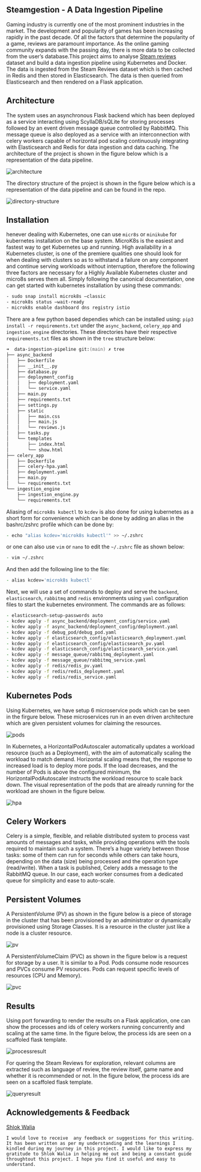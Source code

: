 ## Steamgestion - A Data Ingestion Pipeline
Gaming industry is currently one of the most prominent industries in the market. The development and popularity of games has been increasing rapidly in the past decade. Of all the factors that determine the popularity of a game, reviews are paramount importance. As the online gaming community expands with the passing day, there is more data to be collected from the user’s database.This project aims to analyse [Steam reviews](https://www.kaggle.com/datasets/najzeko/steam-reviews-2021) dataset and build a data ingestion pipeline using Kubernetes and Docker. The data is ingested from the Steam Reviews dataset which is then cached in Redis and then stored in Elasticsearch. The data is then queried from Elasticsearch and then rendered on a Flask application.

## Architecture
The system uses an asynchronous Flask backend which has been deployed as a service interacting using ScyllaDB/sQLite for storing processes followed by an event driven message queue controlled by RabbitMQ. This message queue is also deployed as a service with an interconnection with celery workers capable of horizontal pod scaling continuously integrating with Elasticsearch and Redis for data ingestion and data caching. The architecture of the project is shown in the figure below which is a representation of the data pipeline.

![architecture](/figures/architecture.png)

The directory structure of the project is shown in the figure below which is a representation of the data pipeline and can be found in the repo.

![directory-structure](/figures/directory-structure.jpg)

## Installation
henever dealing with Kubernetes, one can use `micr8s` or `minikube` for kubernetes installation on the base system. MicroK8s is the easiest and fastest way to get Kubernetes up and running. High availability in a Kubernetes cluster, is one of the premiere qualities one should look for when dealing with clusters so as to withstand a failure on any component and continue serving workloads without interruption, therefore the following three factors are necessary for a Highly Available Kubernetes cluster and micro8s serves them all. Simply following the canonical documentation, one can get started with kubernetes installation by using these commands:
```bash
- sudo snap install microk8s –classic
- microk8s status –wait-ready
- microk8s enable dashboard dns registry istio
```

There are a few python based dependies which can be installed using: `pip3 install -r requirements.txt` under the `async_backend`, `celery_app` and `ingestion_engine` directories. These directories have their respective `requirements.txt` files as shown in the `tree` structure below:
```zsh
➜  data-ingestion-pipeline git:(main) ✗ tree
├── async_backend
│   ├── Dockerfile
│   ├── __init__.py
│   ├── database.py
│   ├── deployment_config
│   │   ├── deployment.yaml
│   │   └── service.yaml
│   ├── main.py
│   ├── requirements.txt
│   ├── settings.py
│   ├── static
│   │   ├── main.css
│   │   ├── main.js
│   │   └── reviews.js
│   ├── tasks.py
│   └── templates
│       ├── index.html
│       └── show.html
├── celery_app
│   ├── Dockerfile
│   ├── celery-hpa.yaml
│   ├── deployment.yaml
│   ├── main.py
│   └── requirements.txt
└── ingestion_engine
    ├── ingestion_engine.py
    └── requirements.txt
```

Aliasing of `microk8s kubectl` to `kcdev` is also done for using kubernetes as a short form for convenience which can be done by adding an alias in the bashrc/zshrc profile which can be done by:
```zsh
- echo "alias kcdev='microk8s kubectl'" >> ~/.zshrc
```
or one can also use `vim` or `nano` to edit the `~/.zshrc` file as shown below:
```zsh
- vim ~/.zshrc
```
And then add the following line to the file:
```zsh
- alias kcdev='microk8s kubectl'
```

Next, we will use a set of commands to deploy and serve the `backend`, `elasticsearch`, `rabbitmq` and `redis` environments using `yaml` configuration files to start the kubernetes environment. The commands are as follows: 
```zsh
- elasticsearch-setup-passwords auto
- kcdev apply -f async_backend/deployment_config/service.yaml
- kcdev apply -f async_backend/deployment_config/deployment.yaml
- kcdev apply -f debug_pod/debug_pod.yaml
- kcdev apply -f elasticsearch_config/elasticsearch_deployment.yaml
- kcdev apply -f elasticsearch_config/elasticsearch_pv.yaml
- kcdev apply -f elasticsearch_config/elasticsearch_service.yaml
- kcdev apply -f message_queue/rabbitmq_deployment.yaml
- kcdev apply -f message_queue/rabbitmq_service.yaml
- kcdev apply -f redis/redis_pv.yaml
- kcdev apply -f redis/redis_deployment.yaml
- kcdev apply -f redis/redis_service.yaml
```

## Kubernetes Pods
Using Kubernetes, we have setup 6 microservice pods which can be seen in the firgure below. These microservices run in an even driven architecture which are given persistent volumes for claiming the resources.

![pods](/figures/pods.png)

In Kubernetes, a HorizontalPodAutoscaler automatically updates a workload resource (such as a Deployment), with the aim of automatically scaling the workload to match demand. Horizontal scaling means that, the response to increased load is to deploy more pods. If the load decreases, and the number of Pods is above the configured minimum, the HorizontalPodAutoscaler instructs the workload
resource to scale back down. The visual representation of the pods that are already running for the workload are shown in the figure below.

![hpa](/figures/hpa.png)

## Celery Workers
Celery is a simple, flexible, and reliable distributed system to process vast amounts of messages and tasks, while providing operations with the tools required to maintain such a system. There’s a huge variety between those tasks: some of them can run for seconds while others can take hours, depending on the data (size) being processed and the operation type (read/write). When a task is published, Celery adds a message to the RabbitMQ queue. In our case, each worker consumes from a dedicated queue for simplicity and ease to auto-scale.

## Persistent Volumes
A PersistentVolume (PV) as shown in the figure below is a piece of storage in the cluster that has been provisioned by an administrator or dynamically provisioned using Storage Classes. It is a resource in the cluster just like a node is a cluster resource.

![pv](/figures/pv.png)

A PersistentVolumeClaim (PVC) as shown in the figure below is a request for storage by a user. It is similar to a Pod. Pods consume node resources and PVCs consume PV resources. Pods can request specific levels of resources (CPU and Memory).

![pvc](/figures/pvc.png)

## Results
Using port forwarding to render the results on a Flask application, one can show the processes and ids of celery workers running concurrently and scaling at the same time. In the figure below, the process ids are seen on a scaffoled flask template.

![processresult](/figures/processresult.png)

For quering the Steam Reviews for exploration, relevant columns are extracted such as language of review, the review itself, game name and whether it is recommended or not. In the figure below, the process ids are seen on a scaffoled flask template.

![queryresult](/figures/queryresult.png)

## Acknowledgements & Feedback
[Shlok Walia](https://github.com/coderhyno)
  
`I would love to receive  any feedback or suggestions for this writing. It has been written as per my understanding and the learnings I kindled during my journey in this project. I would like to express my gratitude to Shlok Walia in helping me out and being a constant guide throughtout this project. I hope you find it useful and easy to understand.`
